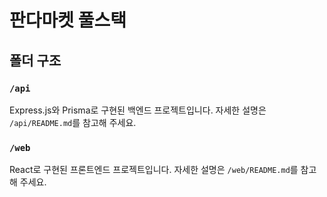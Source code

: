 # 판다마켓 풀스택

## 폴더 구조

### `/api`

Express.js와 Prisma로 구현된 백엔드 프로젝트입니다.
자세한 설명은 `/api/README.md`를 참고해 주세요.

### `/web`

React로 구현된 프론트엔드 프로젝트입니다.
자세한 설명은 `/web/README.md`를 참고해 주세요.
